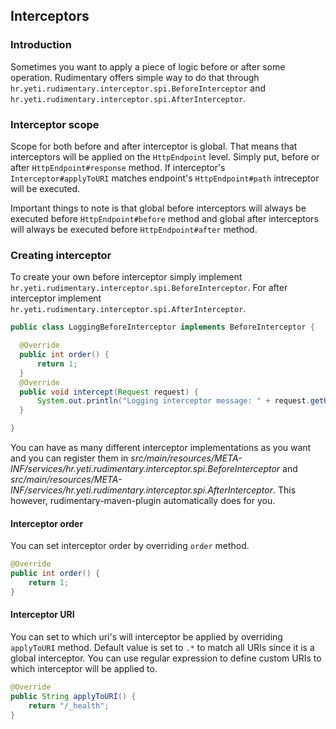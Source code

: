 ## Interceptors

### Introduction
Sometimes you want to apply a piece of logic before or after some operation. Rudimentary offers simple way to do that through
`hr.yeti.rudimentary.interceptor.spi.BeforeInterceptor` and `hr.yeti.rudimentary.interceptor.spi.AfterInterceptor`.

### Interceptor scope
Scope for both before and after interceptor is global. That means that interceptors will be applied on the `HttpEndpoint` level. Simply put, before or after `HttpEndpoint#response` method. If interceptor's `Interceptor#applyToURI` matches endpoint's `HttpEndpoint#path` intreceptor will be executed. 

Important things to note is that global before interceptors will always be executed before `HttpEndpoint#before` method and global after interceptors will always be executed before `HttpEndpoint#after` method.

### Creating interceptor
To create your own before interceptor simply implement `hr.yeti.rudimentary.interceptor.spi.BeforeInterceptor`. For after interceptor implement `hr.yeti.rudimentary.interceptor.spi.AfterInterceptor`.

```java
public class LoggingBeforeInterceptor implements BeforeInterceptor {

  @Override
  public int order() {
      return 1;
  }
  @Override
  public void intercept(Request request) {
      System.out.println("Logging interceptor message: " + request.getUri().toString());
  }

}
```

You can have as many different interceptor implementations as you want and you can register them in *src/main/resources/META-INF/services/hr.yeti.rudimentary.interceptor.spi.BeforeInterceptor* and *src/main/resources/META-INF/services/hr.yeti.rudimentary.interceptor.spi.AfterInterceptor*. This however, rudimentary-maven-plugin automatically does for you.

#### Interceptor order
You can set interceptor order by overriding `order` method.
```java
@Override
public int order() {
    return 1;
}
```

#### Interceptor URI
You can set to which uri's will interceptor be applied by overriding `applyToURI` method. Default value is set to `.*` to match all URIs since it is a global interceptor. You can use regular expression to define custom URIs to which interceptor will be applied to.
```java
@Override
public String applyToURI() {
    return "/_health";
}
```

